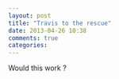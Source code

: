 ```yaml
---
layout: post
title: "Travis to the rescue"
date: 2013-04-26 10:38
comments: true
categories:
---
```


Would this work ?